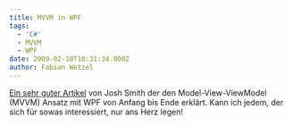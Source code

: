 ```yaml
---
title: MVVM in WPF
tags:
  - 'C#'
  - MVVM
  - WPF
date: 2009-02-18T10:31:34.000Z
author: Fabian Wetzel
---
```


[Ein sehr guter Artikel](http://msdn.microsoft.com/en-us/magazine/dd419663.aspx) von Josh Smith der den Model-View-ViewModel (MVVM) Ansatz mit WPF von Anfang bis Ende erklärt. Kann ich jedem, der sich für sowas interessiert, nur ans Herz legen!


